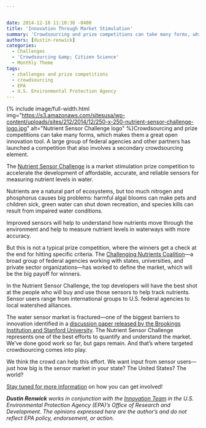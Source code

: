 ```yaml
---


date: 2014-12-18 11:10:30 -0400
title: 'Innovation Through Market Stimulation'
summary: 'Crowdsourcing and prize competitions can take many forms, which makes them a great open innovation tool. A large group of federal agencies and other partners has launched a competition that also involves a secondary crowdsourcing element. The Nutrient Sensor Challenge is a market stimulation prize competition to accelerate the'
authors: [dustin-renwick]
categories:
  - Challenges
  - 'Crowdsourcing &amp; Citizen Science'
  - Monthly Theme
tags:
  - challenges and prize competitions
  - crowdsourcing
  - EPA
  - U.S. Environmental Protection Agency
---
```



{% include image/full-width.html img="https://s3.amazonaws.com/sitesusa/wp-content/uploads/sites/212/2014/12/250-x-250-nutrient-sensor-challenge-logo.jpg" alt="Nutrient Sensor Challenge logo" %}Crowdsourcing and prize competitions can take many forms, which makes them a great open innovation tool. A large group of federal agencies and other partners has launched a competition that also involves a secondary crowdsourcing element.

The [Nutrient Sensor Challenge](http://www.nutrients-challenge.org/) is a market stimulation prize competition to accelerate the development of affordable, accurate, and reliable sensors for measuring nutrient levels in water.

Nutrients are a natural part of ecosystems, but too much nitrogen and phosphorus causes big problems: harmful algal blooms can make pets and children sick, green water can shut down recreation, and species kills can result from impaired water conditions.

Improved sensors will help to understand how nutrients move through the environment and help to measure nutrient levels in waterways with more accuracy.

But this is not a typical prize competition, where the winners get a check at the end for hitting specific criteria. The [Challenging Nutrients Coalition](http://www.whitehouse.gov/blog/2014/12/17/innovating-protect-our-waterways)—a broad group of federal agencies working with states, universities, and private sector organizations—has worked to define the market, which will be the big payoff for winners.

In the Nutrient Sensor Challenge, the top developers will have the best shot at the people who will buy and use those sensors to help track nutrients. Sensor users range from international groups to U.S. federal agencies to local watershed alliances.

The water sensor market is fractured—one of the biggest barriers to innovation identified in a [discussion paper released by the Brookings Institution and Stanford University](https://woods.stanford.edu/sites/default/files/files/path_to_water_innovation_thompson_paper_final.pdf). The Nutrient Sensor Challenge represents one of the best efforts to quantify and understand the market. We’ve done good work so far, but gaps remain. And that’s where targeted crowdsourcing comes into play.

We think the crowd can help this effort. We want input from sensor users—just how big is the sensor market in your state? The United States? The world?

[Stay tuned for more information](http://www.nutrients-challenge.org/) on how you can get involved!

_**Dustin Renwick** works in conjunction with the [Innovation Team](http://www2.epa.gov/innovation) in the U.S. Environmental Protection Agency (EPA)’s Office of Research and Development. The opinions expressed here are the author’s and do not reflect EPA policy, endorsement, or action._